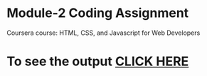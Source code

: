 # Module-2 Coding Assignment

Coursera course: HTML, CSS, and Javascript for Web Developers

# To see the output [CLICK HERE](https://mahdood.github.io/Coursera-HTML-CSS-and-JavaScript-for-Web-Developers-/Assignments/module_4_solution/index.html)
